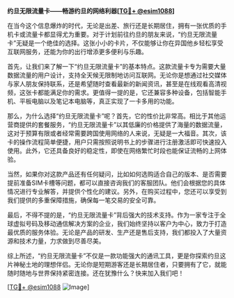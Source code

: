 **约旦无限流量卡——畅游约旦的网络利器[[TG💪+ @esim1088](https://t.me/s/esim1088)]**

在当今这个信息爆炸的时代，无论是出差、旅行还是长期居住，拥有一张优质的手机卡或流量卡都显得尤为重要。对于计划前往约旦的朋友来说，“约旦无限流量卡”无疑是一个绝佳的选择。这张小小的卡片，不仅能够让你在异国他乡轻松享受互联网服务，还能为你的出行增添更多便利与乐趣。

首先，让我们来了解一下“约旦无限流量卡”的基本特点。这款流量卡专为需要大量数据流量的用户设计，支持全天候无限制地访问互联网。无论你是想通过社交媒体与家人朋友保持联系，还是希望随时查看最新的新闻资讯，甚至是在线观看高清视频，这张卡都能满足你的需求。更值得一提的是，它还兼容多种设备，包括智能手机、平板电脑以及笔记本电脑等，真正实现了一卡多用的功能。

那么，为什么选择“约旦无限流量卡”呢？首先，它的性价比非常高。相比于其他运营商提供的套餐服务，“约旦无限流量卡”以其低廉的价格提供了海量的数据流量，这对于预算有限或者经常需要跨国使用网络的人来说，无疑是一大福音。其次，该卡的操作流程简单便捷，用户只需按照说明书上的步骤进行注册激活即可快速投入使用。此外，它还具备良好的稳定性，即使在网络繁忙时段也能保证流畅的上网体验。

当然，如果你对这款产品还有任何疑问，比如如何选购适合自己的版本、是否需要提前准备SIM卡槽等问题，都可以直接咨询我们的客服团队。他们会根据您的具体情况进行专业解答，并提供个性化的建议。另外，在购买过程中，您还可以享受到我们提供的多重保障措施，确保每一笔交易的安全可靠。

最后，不得不提的是，“约旦无限流量卡”背后强大的技术支持。作为一家专注于全球虚拟号码及移动通信解决方案的企业，我们始终坚持以客户为中心，致力于打造最优质的服务体验。无论是产品的研发、生产还是售后支持，我们都投入了大量资源和技术力量，力求做到尽善尽美。

综上所述，“约旦无限流量卡”不仅是一款功能强大的通讯工具，更是你探索约旦这片神秘土地的理想伴侣。无论你是短期游客还是长期居住者，只要拥有了它，就能随时随地与世界保持紧密连接。还在犹豫什么？快来加入我们吧！

[[TG💪+ @esim1088](https://t.me/s/esim1088) ![Image](https://i.postimg.cc/4NQfJmqS/Snipaste-2025-05-13-00-14-12.png)]